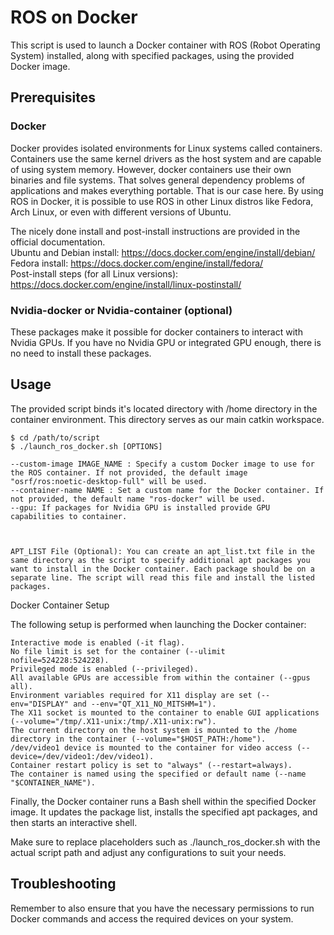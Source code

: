 # ROS on Docker 

This script is used to launch a Docker container with ROS (Robot Operating System) installed, along with specified packages, using the provided Docker image.

## Prerequisites

### Docker
Docker provides isolated environments for Linux systems called containers. Containers use the same kernel drivers as the host system and are capable of using system memory. However, docker containers use their own binaries and file systems. That solves general dependency problems of applications and makes everything portable. That is our case here. By using ROS in Docker, it is possible to use ROS in other Linux distros like Fedora, Arch Linux, or even with different versions of Ubuntu.

The nicely done install and post-install instructions are provided in the official documentation.  \
Ubuntu and Debian install: https://docs.docker.com/engine/install/debian/   \
Fedora install: https://docs.docker.com/engine/install/fedora/     \
Post-install steps (for all Linux versions): https://docs.docker.com/engine/install/linux-postinstall/   

### Nvidia-docker or Nvidia-container (optional)
These packages make it possible for docker containers to interact with Nvidia GPUs. If you have no Nvidia GPU or integrated GPU enough, there is no need to install these packages.


## Usage

The provided script binds it's located directory with /home directory in the container environment. This directory serves as our main catkin workspace. 

```console
$ cd /path/to/script
$ ./launch_ros_docker.sh [OPTIONS]
```



    --custom-image IMAGE_NAME : Specify a custom Docker image to use for the ROS container. If not provided, the default image "osrf/ros:noetic-desktop-full" will be used.
    --container-name NAME : Set a custom name for the Docker container. If not provided, the default name "ros-docker" will be used.
    --gpu: If packages for Nvidia GPU is installed provide GPU capabilities to container.



    APT_LIST File (Optional): You can create an apt_list.txt file in the same directory as the script to specify additional apt packages you want to install in the Docker container. Each package should be on a separate line. The script will read this file and install the listed packages.

Docker Container Setup

The following setup is performed when launching the Docker container:

    Interactive mode is enabled (-it flag).
    No file limit is set for the container (--ulimit nofile=524228:524228).
    Privileged mode is enabled (--privileged).
    All available GPUs are accessible from within the container (--gpus all).
    Environment variables required for X11 display are set (--env="DISPLAY" and --env="QT_X11_NO_MITSHM=1").
    The X11 socket is mounted to the container to enable GUI applications (--volume="/tmp/.X11-unix:/tmp/.X11-unix:rw").
    The current directory on the host system is mounted to the /home directory in the container (--volume="$HOST_PATH:/home").
    /dev/video1 device is mounted to the container for video access (--device=/dev/video1:/dev/video1).
    Container restart policy is set to "always" (--restart=always).
    The container is named using the specified or default name (--name "$CONTAINER_NAME").

Finally, the Docker container runs a Bash shell within the specified Docker image. It updates the package list, installs the specified apt packages, and then starts an interactive shell.

Make sure to replace placeholders such as ./launch_ros_docker.sh with the actual script path and adjust any configurations to suit your needs.

## Troubleshooting

Remember to also ensure that you have the necessary permissions to run Docker commands and access the required devices on your system.

